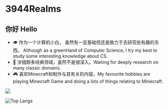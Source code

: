 # 3944Realms
## 你好 Hello
* 👁 作为一个计算机小白， 虽然有一定基础但还是致力于去研究些有趣的东西。 Although as a greenHand of Computer Science, I try my best to study some interesting knowledge about CS.
* 🔎 涉猎颇多经典领域，虽然不是很深入。Waiting for deeply research on many classic domains.
* 🎮 喜欢Minecraft和制作与其有关的内容。My favourite hobbies are playing Minecraft Game and doing a lots of things relating to Minecraft.
<a href="https://github.com/anuraghazra/github-readme-stats">
  <img align="center" src="https://github-readme-stats.vercel.app/api/top-langs/?username=3944Realms" />
</a>

![[Top Langs](https://github-readme-stats.vercel.app/api/top-langs/?username=3944Realms&layout=compact)](https://github.com/anuraghazra/github-readme-stats)